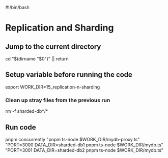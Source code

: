 <!-- markdownlint-disable-next-line MD018 MD041 -->
#!/bin/bash

# Replication and Sharding

## Jump to the current directory

cd "$(dirname "$0")" || return

## Setup variable before running the code

export WORK_DIR=15_replication-n-sharding

### Clean up stray files from the previous run

rm -f sharded-db*/*

## Run code

pnpm concurrently "pnpm ts-node $WORK_DIR/mydb-proxy.ts"\
  "PORT=3000 DATA_DIR=sharded-db1 pnpm ts-node $WORK_DIR/mydb.ts"\
  "PORT=3001 DATA_DIR=sharded-db2 pnpm ts-node $WORK_DIR/mydb.ts"
